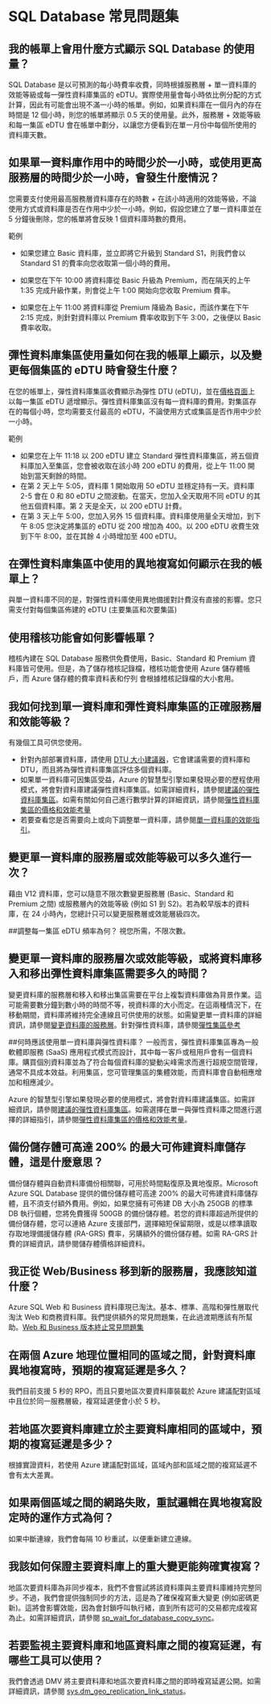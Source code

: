 <properties 
   pageTitle="Azure SQL Database 常見問題集" 
   description="客戶詢問有關雲端資料庫與 Azure SQL Database、Microsoft 的關聯式資料庫管理系統 (RDBMS) 以及資料庫作為雲端中服務的一般問題的解答。" 
   services="sql-database" 
   documentationCenter="" 
   authors="jeffgoll" 
   manager="jeffreyg" 
   editor="monicar"/>

<tags
   ms.service="sql-database"
   ms.devlang="NA"
   ms.topic="article"
   ms.tgt_pltfrm="NA"
   ms.workload="data-management" 
   ms.date="02/25/2016"
   ms.author="sashan"/>

# SQL Database 常見問題集

## 我的帳單上會用什麼方式顯示 SQL Database 的使用量？ 
SQL Database 是以可預測的每小時費率收費，同時根據服務層 + 單一資料庫的效能等級或每一彈性資料庫集區的 eDTU。實際使用量會每小時依比例分配的方式計算，因此有可能會出現不滿一小時的帳單。例如，如果資料庫在一個月內的存在時間是 12 個小時，則您的帳單將顯示 0.5 天的使用量。此外，服務層 + 效能等級和每一集區 eDTU 會在帳單中劃分，以讓您方便看到在單一月份中每個所使用的資料庫天數。

## 如果單一資料庫作用中的時間少於一小時，或使用更高服務層的時間少於一小時，會發生什麼情況？
您需要支付使用最高服務層資料庫存在的時數 + 在該小時適用的效能等級，不論使用方式或資料庫是否在作用中少於一小時。例如，假設您建立了單一資料庫並在 5 分鐘後刪除，您的帳單將會反映 1 個資料庫時數的費用。

範例
	
- 如果您建立 Basic 資料庫，並立即將它升級到 Standard S1，則我們會以 Standard S1 的費率向您收取第一個小時的費用。

- 如果您在下午 10:00 將資料庫從 Basic 升級為 Premium，而在隔天的上午 1:35 完成升級作業，則會從上午 1:00 開始向您收取 Premium 費率。

- 如果您在上午 11:00 將資料庫從 Premium 降級為 Basic，而該作業在下午 2:15 完成，則針對資料庫以 Premium 費率收取到下午 3:00，之後便以 Basic 費率收取。

## 彈性資料庫集區使用量如何在我的帳單上顯示，以及變更每個集區的 eDTU 時會發生什麼？
在您的帳單上，彈性資料庫集區收費顯示為彈性 DTU (eDTU)，並在[價格頁面](https://azure.microsoft.com/pricing/details/sql-database/)上以每一集區 eDTU 遞增顯示。彈性資料庫集區沒有每一資料庫的費用。對集區存在的每個小時，您均需要支付最高的 eDTU，不論使用方式或集區是否作用中少於一小時。

範例

- 如果您在上午 11:18 以 200 eDTU 建立 Standard 彈性資料庫集區，將五個資料庫加入至集區，您會被收取在該小時 200 eDTU 的費用，從上午 11:00 開始到當天剩餘的時間。
- 在第 2 天上午 5:05，資料庫 1 開始取用 50 eDTU 並穩定持有一天。資料庫 2-5 會在 0 和 80 eDTU 之間波動。在當天，您加入全天取用不同 eDTU 的其他五個資料庫。第 2 天是全天，以 200 eDTU 計費。 
- 在第 3 天上午 5:00，您加入另外 15 個資料庫。資料庫使用量全天增加，到下午 8:05 您決定將集區的 eDTU 從 200 增加為 400。以 200 eDTU 收費生效到下午 8:00，並在其餘 4 小時增加至 400 eDTU。 

## 在彈性資料庫集區中使用的異地複寫如何顯示在我的帳單上？
與單一資料庫不同的是，對彈性資料庫使用異地備援對計費沒有直接的影響。您只需支付對每個集區佈建的 eDTU (主要集區和次要集區)

## 使用稽核功能會如何影響帳單？ 
稽核內建在 SQL Database 服務供免費使用，Basic、Standard 和 Premium 資料庫皆可使用。但是，為了儲存稽核記錄檔，稽核功能會使用 Azure 儲存體帳戶，而 Azure 儲存體的費率資料表和佇列 會根據稽核記錄檔的大小套用。

## 我如何找到單一資料庫和彈性資料庫集區的正確服務層和效能等級？ 
有幾個工具可供您使用。

- 針對內部部署資料庫，請使用 [DTU 大小建議器](http://dtucalculator.azurewebsites.net/)，它會建議需要的資料庫和 DTU，而且將為彈性資料庫集區評估多個資料庫。
- 如果單一資料庫可因集區受益，Azure 的智慧型引擎如果發現必要的歷程使用模式，將會對資料庫建議彈性資料庫集區。如需詳細資料，請參閱[建議的彈性資料庫集區](sql-database-elastic-pool-portal.md#recommended-elastic-database-pools)。如需有關如何自己進行數學計算的詳細資訊，請參閱[彈性資料庫集區的價格和效能考量](sql-database-elastic-pool-guidance.md)
- 若要查看您是否需要向上或向下調整單一資料庫，請參閱[單一資料庫的效能指引](sql-database-performance-guidance.md)。

## 變更單一資料庫的服務層或效能等級可以多久進行一次？ 
藉由 V12 資料庫，您可以隨意不限次數變更服務層 (Basic、Standard 和 Premium 之間) 或服務層內的效能等級 (例如 S1 到 S2)。若為較早版本的資料庫，在 24 小時內，您總計只可以變更服務層或效能層級四次。

##調整每一集區 eDTU 頻率為何？ 
視您所需，不限次數。

## 變更單一資料庫的服務層次或效能等級，或將資料庫移入和移出彈性資料庫集區需要多久的時間？ 
變更資料庫的服務層和移入和移出集區需要在平台上複製資料庫做為背景作業。這可能需要數分鐘到數小時的時間不等，視資料庫的大小而定。在這兩種情況下，在移動期間，資料庫將維持完全連線且可供使用的狀態。如需變更單一資料庫的詳細資訊，請參閱[變更資料庫的服務層](sql-database-scale-up.md)。針對彈性資料庫，請參閱[彈性集區參考](sql-database-elastic-pool-reference.md#latency-of-elastic-pool-operations)

##何時應該使用單一資料庫與彈性資料庫？ 
一般而言，彈性資料庫集區專為一般軟體即服務 (SaaS) 應用程式模式而設計，其中每一客戶或租用戶會有一個資料庫。購買個別資料庫並為了符合每個資料庫的變動尖峰需求而進行超規空間管理，通常不具成本效益。利用集區，您可管理集區的集體效能，而資料庫會自動相應增加和相應減少。

Azure 的智慧型引擎如果發現必要的使用模式，將會對資料庫建議集區。如需詳細資訊，請參閱[建議的彈性資料庫集區](sql-database-elastic-pool-portal.md#recommended-elastic-database-pools)。如需選擇在單一與彈性資料庫之間進行選擇的詳細指引，請參閱[彈性資料庫集區的價格和效能考量](sql-database-elastic-pool-guidance.md)。

## 備份儲存體可高達 200% 的最大可佈建資料庫儲存體，這是什麼意思？ 
備份儲存體與自動資料庫備份相關聯，可用於時間點復原及異地復原。Microsoft Azure SQL Database 提供的備份儲存體可高達 200% 的最大可佈建資料庫儲存體，且不須支付額外費用。例如，如果您擁有可佈建 DB 大小為 250GB 的標準 DB 執行個體，您將免費獲得 500GB 的備份儲存體。若您的資料庫超過所提供的備份儲存體，您可以連絡 Azure 支援部門，選擇縮短保留期限，或是以標準讀取存取地理備援儲存體 (RA-GRS) 費率，另購額外的備份儲存體。如需 RA-GRS 計費的詳細資訊，請參閱儲存體價格詳細資料。

## 我正從 Web/Business 移到新的服務層，我應該知道什麼？
Azure SQL Web 和 Business 資料庫現已淘汰。基本、標準、高階和彈性層取代淘汰 Web 和商務資料庫。我們提供額外的常見問題集，在此過渡期應該有所幫助。[Web 和 Business 版本終止常見問題集](sql-database-web-business-sunset-faq.md)

## 在兩個 Azure 地理位置相同的區域之間，針對資料庫異地複寫時，預期的複寫延遲是多久？  
我們目前支援 5 秒的 RPO，而且只要地區次要資料庫裝載於 Azure 建議配對區域中且位於同一服務層級，複寫延遲便會小於 5 秒。

## 若地區次要資料庫建立於主要資料庫相同的區域中，預期的複寫延遲是多少？  
根據實證資料，若使用 Azure 建議配對區域，區域內部和區域之間的複寫延遲不會有太大差異。

## 如果兩個區域之間的網路失敗，重試邏輯在異地複寫設定時的運作方式為何？  
如果中斷連線，我們會每隔 10 秒重試，以便重新建立連線。

## 我該如何保證主要資料庫上的重大變更能夠確實複寫？
地區次要資料庫為非同步複本，我們不會嘗試將該資料庫與主要資料庫維持完整同步。不過，我們會提供強制同步的方法，這是為了確保複寫重大變更 (例如密碼更新)。這將會影響效能，因為會封鎖呼叫執行緒，直到所有認可的交易都完成複寫為止。如需詳細資訊，請參閱 [sp\_wait\_for\_database\_copy\_sync](https://msdn.microsoft.com/library/dn467644.aspx)。

## 若要監視主要資料庫和地區資料庫之間的複寫延遲，有哪些工具可以使用？
我們會透過 DMV 將主要資料庫和地區次要資料庫之間的即時複寫延遲公開。如需詳細資訊，請參閱 [sys.dm\_geo\_replication\_link\_status](https://msdn.microsoft.com/library/mt575504.aspx)。

<!---HONumber=AcomDC_0302_2016-->